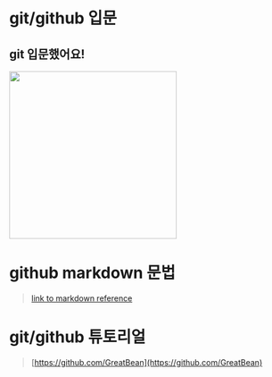 # git/github 입문
## git 입문했어요!
<img src="https://octodex.github.com/images/welcometocat.png" height = "300">




# github markdown 문법
>[link to markdown reference](https://guides.github.com/features/mastering-markdown/)



 
# git/github 튜토리얼
>[https://github.com/GreatBean](https://github.com/GreatBean)
